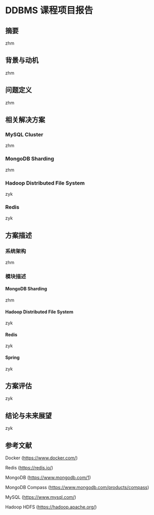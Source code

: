 # DDBMS 课程项目报告

## 摘要

zhm

## 背景与动机

zhm

## 问题定义

zhm

## 相关解决方案

### MySQL Cluster

zhm

### MongoDB Sharding

zhm

### Hadoop Distributed File System

zyk

### Redis

zyk



## 方案描述

### 系统架构

zhm

### 模块描述

#### MongoDB Sharding

zhm

#### Hadoop Distributed File System

zyk

#### Redis

zyk

#### Spring

zyk



## 方案评估

zyk



## 结论与未来展望

zyk



## 参考文献

Docker (https://www.docker.com/)

Redis (https://redis.io/)

MongoDB (https://www.mongodb.com/1)

MongoDB Compass (https://www.mongodb.com/products/compass)

MySQL (https://www.mysql.com/)

Hadoop HDFS (https://hadoop.apache.org/)